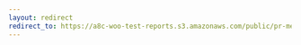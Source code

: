 ```yaml
---
layout: redirect
redirect_to: https://a8c-woo-test-reports.s3.amazonaws.com/public/pr-merge/39653/e2e/index.html
---
```


